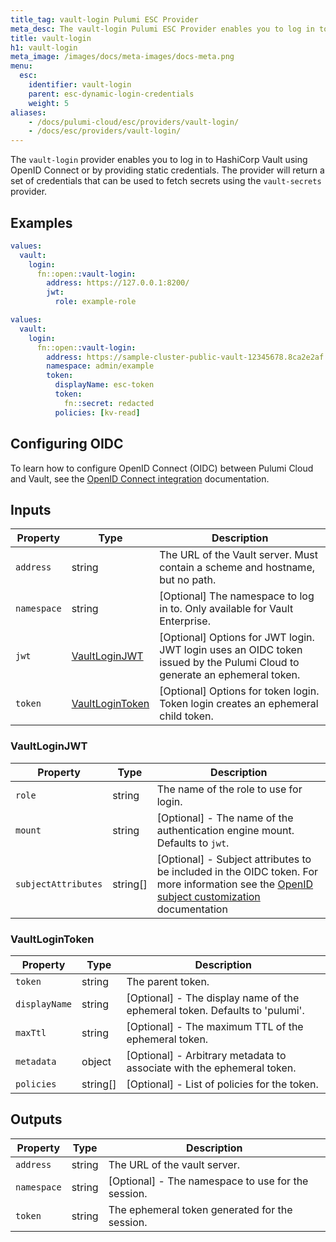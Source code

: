 ```yaml
---
title_tag: vault-login Pulumi ESC Provider
meta_desc: The vault-login Pulumi ESC Provider enables you to log in to HashiCorp Vault using OpenID Connect or by providing static credentials.
title: vault-login
h1: vault-login
meta_image: /images/docs/meta-images/docs-meta.png
menu:
  esc:
    identifier: vault-login
    parent: esc-dynamic-login-credentials
    weight: 5
aliases:
    - /docs/pulumi-cloud/esc/providers/vault-login/
    - /docs/esc/providers/vault-login/
---
```


The `vault-login` provider enables you to log in to HashiCorp Vault using OpenID Connect or by providing static credentials. The provider will return a set of credentials that can be used to fetch secrets using the `vault-secrets` provider.

## Examples

```yaml
values:
  vault:
    login:
      fn::open::vault-login:
        address: https://127.0.0.1:8200/
        jwt:
          role: example-role
```

```yaml
values:
  vault:
    login:
      fn::open::vault-login:
        address: https://sample-cluster-public-vault-12345678.8ca2e2af.z1.hashicorp.cloud:8200
        namespace: admin/example
        token:
          displayName: esc-token
          token:
            fn::secret: redacted
          policies: [kv-read]
```

## Configuring OIDC

To learn how to configure OpenID Connect (OIDC) between Pulumi Cloud and Vault, see the [OpenID Connect integration](/docs/esc/environments/configuring-oidc/vault/) documentation.

## Inputs

| Property    | Type                                | Description                                                                                                               |
|-------------|-------------------------------------|---------------------------------------------------------------------------------------------------------------------------|
| `address`   | string                              | The URL of the Vault server. Must contain a scheme and hostname, but no path.                                             |
| `namespace` | string                              | [Optional] The namespace to log in to. Only available for Vault Enterprise.                                               |
| `jwt`       | [VaultLoginJWT](#vaultloginjwt)     | [Optional] Options for JWT login. JWT login uses an OIDC token issued by the Pulumi Cloud to generate an ephemeral token. |
| `token`     | [VaultLoginToken](#vaultlogintoken) | [Optional] Options for token login. Token login creates an ephemeral child token.                                         |

### VaultLoginJWT

| Property | Type   | Description                                               |
|----------|--------|-----------------------------------------------------------|
| `role`   | string | The name of the role to use for login.                    |
| `mount`  | string | [Optional] - The name of the authentication engine mount. Defaults to `jwt`. |
| `subjectAttributes`  | string[] | [Optional] - Subject attributes to be included in the OIDC token. For more information see the [OpenID subject customization](/docs/esc/environments/configuring-oidc/#custom-token-claim) documentation |

### VaultLoginToken

| Property      | Type     | Description                                                                 |
|---------------|----------|-----------------------------------------------------------------------------|
| `token`       | string   | The parent token.                                                           |
| `displayName` | string   | [Optional] - The display name of the ephemeral token. Defaults to 'pulumi'. |
| `maxTtl`      | string   | [Optional] - The maximum TTL of the ephemeral token.                        |
| `metadata`    | object   | [Optional] - Arbitrary metadata to associate with the ephemeral token.      |
| `policies`    | string[] | [Optional] - List of policies for the token.                                |

## Outputs

| Property      | Type   | Description                                        |
|---------------|--------|----------------------------------------------------|
| `address`     | string | The URL of the vault server.                       |
| `namespace`   | string | [Optional] - The namespace to use for the session. |
| `token`       | string | The ephemeral token generated for the session.     |
